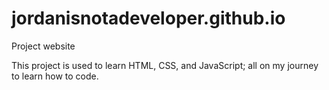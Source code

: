 # jordanisnotadeveloper.github.io
Project website

This project is used to learn HTML, CSS, and JavaScript; all on my journey to learn how to code.
